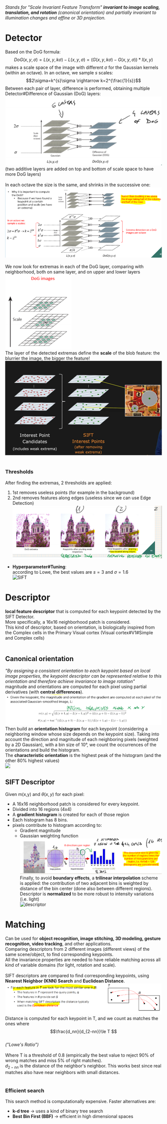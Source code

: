_Stands for "Scale Invariant Feature Transform" **invariant to image scaling, translation, and rotation** (canonical orientation) and partially invariant to illumination changes and affine or 3D projection._<br>
# Detector<br>
Based on the DoG formula: $$DoG(x,y,\sigma)=L(x,y,k\sigma)-L(x, y, \sigma)=(G(x,y,k\sigma)-G(x,y,\sigma))*I(x,y)$$makes a scale space of the image with different $\sigma$ for the Gaussian kernels (within an octave). In an octave, we sample $s$ scales: $$2\sigma=k^{s}\sigma \rightarrow k=2^{\frac{1}{s}}$$Between each pair of layer, difference is performed, obtaining multiple  Detector#Difference of Gaussian (DoG) layers:<br>
![](../../img/pasted-image-20230407183220.png)<br>
(two additive layers are added on top and bottom of scale space to have more DoG layers)<br>
<br>
In each octave the size is the same, and shrinks in the successive one:<br>
![](../../img/pasted-image-20230714175834.png)<br>
<br>
We now look for extremas in each of the DoG layer, comparing with neighborhood, both on same layer, and on upper and lower layers<br>
![](../../img/pasted-image-20230407182643.png)<br>
The layer of the detected extremas define the **scale** of the blob feature: the blurrier the image, the bigger the feature! <br>
![](../../img/pasted-image-20230407182723.png)<br>
<br>
### Thresholds<br>
After finding the extremas, 2 thresholds are applied:<br>
1. 1st removes useless points (for example in the background)<br>
2. 2nd removes features along edges (useless since we can use Edge Detection)<br>
![](../../img/pasted-image-20230407183740.png)<br>
- **Hyperparameter#Tuning**:<br>
	according to Lowe, the best values are $s=3$ and $\sigma=1.6$<br>
![SIFT](https://www.youtube.com/watch?v=ram-jbLJjFg)<br>
# Descriptor<br>
**local feature descriptor** that is computed for each keypoint detected by the SIFT Detector.<br>
More specifically, a 16x16 neighborhood patch is considered.<br>
This kind of descriptor, based on orientation, is biologically inspired from the Complex cells in the Primary Visual cortex (Visual cortex#V1#Simple and Complex cells)<br>
<br>
## Canonical orientation <br>
_"By assigning a consistent orientation to each keypoint based on local image properties, the keypoint descriptor can be represented relative to this orientation and therefore achieve invariance to image rotation"_<br>
magnitude and orientations are computed for each pixel using partial derivatives (with **central differences**).<br>
![](../../img/pasted-image-20230407211525.png)<br>
Then build an **orientation histogram** for each keypoint (considering a neighboring window whose size depends on the keypoint size). Taking into account the direction and magnitude of each neighboring pixels (weighted by a 2D Gaussian), with a bin size of 10°, we count the occurrences of the orientations and build the histogram.<br>
The **characteristic orientation** is the highest peak of the histogram (and the other 80% highest values)<br>
![](../../img/pasted-image-20230716160117.png-|-400)<br>
## SIFT Descriptor<br>
Given m(x,y) and $\theta(x,y)$ for each pixel: <br>
- A 16x16 neighborhood patch is considered for every keypoint. <br>
- Divided into 16 regions (4x4)<br>
- A **gradient histogram** is created for each of those region<br>
- Each histogram has 8 bins.<br>
- pixels contribute to histogram according to:<br>
	- Gradient magnitude<br>
	- Gaussian weighting function<br>
![](../../img/pasted-image-20230407223245.png)<br>
Finally, to avoid **boundary effects**, a **trilinear interpolation** scheme is applied: the contribution of two adjacent bins is weighted by distance of the bin center (done also between different regions).<br>
Descriptor is **normalized** to be more robust to intensity variations (i.e. light)<br>
![descriptor](https://www.youtube.com/watch?v=IBcsS8_gPzE&t=216s)<br>
# Matching<br>
Can be used for **object recognition, image stitching, 3D modeling, gesture recognition, video tracking**, and other applications.<br>
Comparing descriptors from 2 different images (different views) of the same scene/object, to find corresponding keypoints.<br>
All the invariance properties are needed to have reliable matching across all kind of variable domains (for light, rotation and scale).<br>
<br>
SIFT descriptors are compared to find corresponding keypoints, using **Nearest Neighbor (KNN) Search** and **Euclidean Distance**. <br>
![](../../img/pasted-image-20230407224556.png)<br>
Distance is computed for each keypoint in T, and we count as matches the ones where $$\frac{d_nn}{d_{2-nn}}\le T $$ <br>
_("Lowe's Ratio")_<br>
<br>
Where T is a threshold of 0.8 (empirically the best value to reject 90% of wrong matches and miss 5% of right matches).<br>
$d_{2-nn}$ is the distance of the neighbor's neighbor. This works best since real matches also have near neighbors with small distances.<br>
<br>
### Efficient search<br>
This search method is computationally expensive. Faster alternatives are:<br>
- **k-d tree** -> uses a kind of binary tree search<br>
- **Best Bin First (BBF)** -> efficient in high dimensional spaces<br>
<br>
